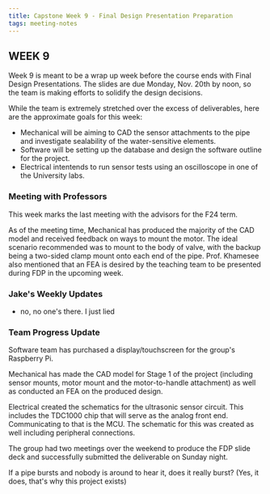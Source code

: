 ```yaml
---
title: Capstone Week 9 - Final Design Presentation Preparation
tags: meeting-notes
---
```

## WEEK 9
Week 9 is meant to be a wrap up week before the course ends with Final Design Presentations. The slides are due Monday, Nov. 20th by noon, so the team is making efforts to solidify the design decisions.

While the team is extremely stretched over the excess of deliverables, here are the approximate goals for this week:
- Mechanical will be aiming to CAD the sensor attachments to the pipe and investigate sealability of the water-sensitive elements.
- Software will be setting up the database and design the software outline for the project.
- Electrical intentends to run sensor tests using an oscilloscope in one of the University labs.

### Meeting with Professors
This week marks the last meeting with the advisors for the F24 term.

As of the meeting time, Mechanical has produced the majority of the CAD model and received feedback on ways to mount the motor. The ideal scenario recommended was to mount to the body of valve, with the backup being a two-sided clamp mount onto each end of the pipe. Prof. Khamesee also mentioned that an FEA is desired by the teaching team to be presented during FDP in the upcoming week.

### Jake's Weekly Updates 
- no, no one's there. I just lied

### Team Progress Update
Software team has purchased a display/touchscreen for the group's Raspberry Pi.

Mechanical has made the CAD model for Stage 1 of the project (including sensor mounts, motor mount and the motor-to-handle attachment) as well as conducted an FEA on the produced design.

Electrical created the schematics for the ultrasonic sensor circuit. This includes the TDC1000 chip that will serve as the analog front end. Communicating to that is the MCU. The schematic for this was created as well including peripheral connections. 

The group had two meetings over the weekend to produce the FDP slide deck and successfully submitted the deliverable on Sunday night.

If a pipe bursts and nobody is around to hear it, does it really burst? (Yes, it does, that's why this project exists)
<!--more-->